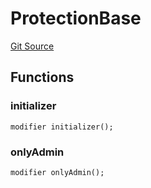 # ProtectionBase
[Git Source](https://github.com/metacontract/mc/blob/df7a49283d8212c99bebd64a186325e91d34c075/resources/devkit/api-reference/Flattened.sol)


## Functions
### initializer


```solidity
modifier initializer();
```

### onlyAdmin


```solidity
modifier onlyAdmin();
```

